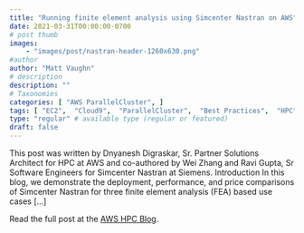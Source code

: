 ```yaml
---
title: "Running finite element analysis using Simcenter Nastran on AWS"
date: 2021-03-31T00:00:00-0700
# post thumb
images:
    - "images/post/nastran-header-1260x630.png"
#author
author: "Matt Vaughn"
# description
description: ""
# Taxonomies
categories: [ "AWS ParallelCluster", ]
tags: [ "EC2",  "Cloud9",  "ParallelCluster",  "Best Practices",  "HPC",  "hpcblog", ]
type: "regular" # available type (regular or featured)
draft: false
---
```


This post was written by Dnyanesh Digraskar, Sr. Partner Solutions Architect for HPC at AWS and co-authored by Wei Zhang and Ravi Gupta, Sr Software Engineers for Simcenter Nastran at Siemens. Introduction In this blog, we demonstrate the deployment, performance, and price comparisons of Simcenter Nastran for three finite element analysis (FEA) based use cases […]

Read the full post at the [AWS HPC Blog](https://aws.amazon.com/blogs/hpc/running-finite-element-analysis-using-simcenter-nastran-on-aws/).
